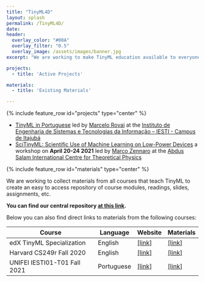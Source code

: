 ```yaml
---
title: "TinyML4D"
layout: splash
permalink: /TinyML4D/
date: 
header:
  overlay_color: "#00A"
  overlay_filter: "0.5"
  overlay_image: /assets/images/banner.jpg
excerpt: "We are working to make TinyML education available to everyone. Help join the community effort to port our TinyML materials into other languages and develop relevant materials for all learners."

projects: 
  - title: 'Active Projects'

materials: 
  - title: 'Existing Materials'

---
```


{% include feature_row id="projects" type="center" %}

+ [TinyML in Portuguese](https://github.com/Mjrovai/UNIFEI-IESTI01-T01-2021.1) led by [Marcelo Rovai](https://github.com/Mjrovai) at the [Instituto de Engenharia de Sistemas e Tecnologias da Informação – IESTI - Campus de Itajubá](https://unifei.edu.br/iesti/)
+ [SciTinyML: Scientific Use of Machine Learning on Low-Power Devices](http://indico.ictp.it/event/9622/) a workshop on **April 20-24 2021** led by [Marco Zennaro](https://www.linkedin.com/in/marco-zennaro-3480844/) at the [Abdus Salam International Centre for Theoretical Physics](https://www.ictp.it/)

{% include feature_row id="materials" type="center" %}

We are working to collect materials from all courses that teach TinyML to create an easy to access repository of course modules, readings, slides, assignments, etc. 

**You can find our central repository [at this link](https://github.com/tinyMLx/courseware).**

Below you can also find direct links to materials from the following courses:

| Course | Language | Website | Materials |
| -- | -- | -- | -- |
| edX TinyML Specialization | English | [[link]](https://www.edx.org/professional-certificate/harvardx-tiny-machine-learning) | [[link]](https://github.com/tinyMLx/courseware/tree/master/edX) |
| Harvard CS249r Fall 2020  | English | [[link]](https://sites.google.com/g.harvard.edu/tinyml/home) | [[link]](https://github.com/Harvard-CS249R-Fall2020/assignments) |
| UNIFEI IESTI01-T01 Fall 2021 | Portuguese | [[link]](https://github.com/Mjrovai/UNIFEI-IESTI01-T01-2021.1) | [[link]](https://github.com/Mjrovai/UNIFEI-IESTI01-T01-2021.1)